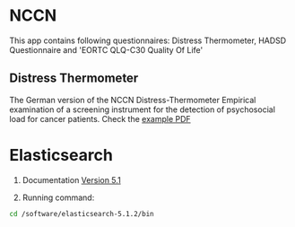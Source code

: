# NCCN 
This app contains following questionnaires: Distress Thermometer, HADSD Questionnaire and 'EORTC QLQ-C30 Quality Of Life'

## Distress Thermometer
The German version of the NCCN Distress-Thermometer Empirical examination of a screening instrument for the detection of psychosocial load for cancer patients.
Check the [example PDF](http://www.uniklinik-duesseldorf.de/fileadmin/Datenpool/einrichtungen/klinik_fuer_gastroenterologie_hepatologie_und_infektiologie_id6/Darmzentrum/Formulare_deutsch/distressthermometer.de.pdf)

# Elasticsearch
1. Documentation [Version 5.1](https://www.elastic.co/guide/en/elasticsearch/reference/5.1/index.html)

2. Running command:
``` bash 
cd /software/elasticsearch-5.1.2/bin
``` 
